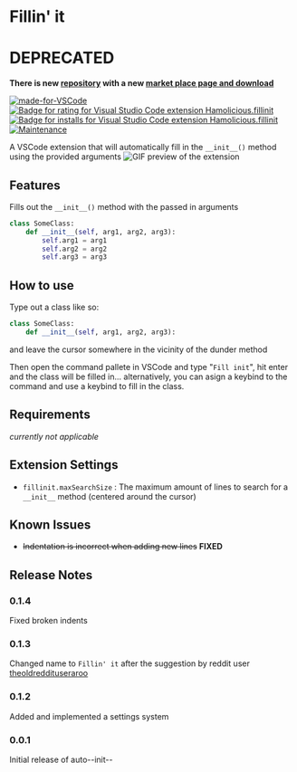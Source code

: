 # Fillin' it

# DEPRECATED
**There is new [repository](https://github.com/hamolicious/Fillin-it) with a new [market place page and download](https://marketplace.visualstudio.com/items?itemName=Hamolicious.fillinit)**


<!-- TODO Fix the badges to use the new extension page -->
[![made-for-VSCode](https://img.shields.io/badge/Made%20for-VSCode-1f425f.svg)](https://code.visualstudio.com/)
[![Badge for rating for Visual Studio Code extension Hamolicious.fillinit](https://vsmarketplacebadge.apphb.com/rating/Hamolicious.autoinit.svg)](https://marketplace.visualstudio.com/items?itemName=Hamolicious.autoinit)
[![Badge for installs for Visual Studio Code extension Hamolicious.fillinit](https://vsmarketplacebadge.apphb.com/installs/Hamolicious.autoinit.svg)](https://marketplace.visualstudio.com/items?itemName=Hamolicious.autoinit)
[![Maintenance](https://img.shields.io/badge/Maintained%3F-yes-green.svg)](https://GitHub.com/Naereen/StrapDown.js/graphs/commit-activity)

A VSCode extension that will automatically fill in the ```__init__()``` method using the provided arguments
![GIF preview of the extension](https://github.com/hamolicious/Fillin-it/blob/master/images/preview.gif?raw=true)

## Features

Fills out the ```__init__()``` method with the passed in arguments
```python
class SomeClass:
	def __init__(self, arg1, arg2, arg3):
		self.arg1 = arg1
		self.arg2 = arg2
		self.arg3 = arg3
```

## How to use
Type out a class like so:
```python
class SomeClass:
	def __init__(self, arg1, arg2, arg3):
```
and leave the cursor somewhere in the vicinity of the dunder method

Then open the command pallete in VSCode and type "```Fill init```", hit enter and the class will be filled in... alternatively, you can asign a keybind to the command and use a keybind to fill in the class.

## Requirements
*currently not applicable*

## Extension Settings
* `fillinit.maxSearchSize` : The maximum amount of lines to search for a ```__init__``` method (centered around the cursor)

## Known Issues
* ~~Indentation is incorrect when adding new lines~~ **FIXED**

## Release Notes

### 0.1.4
Fixed broken indents

### 0.1.3
Changed name to `Fillin' it` after the suggestion by reddit user [theoldreddituseraroo](https://www.reddit.com/user/theoldreddituseraroo/)

### 0.1.2
Added and implemented a settings system

### 0.0.1
Initial release of auto--init--
